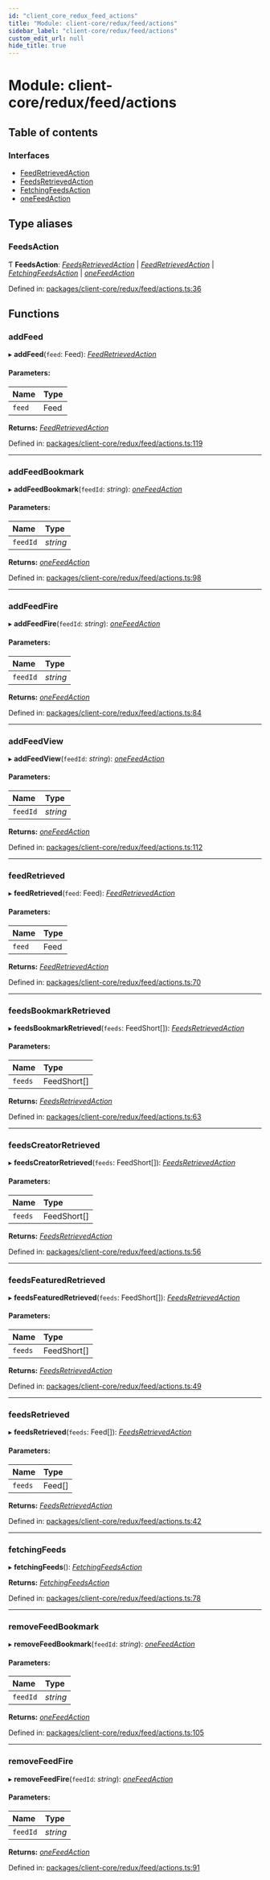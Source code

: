 ```yaml
---
id: "client_core_redux_feed_actions"
title: "Module: client-core/redux/feed/actions"
sidebar_label: "client-core/redux/feed/actions"
custom_edit_url: null
hide_title: true
---
```


# Module: client-core/redux/feed/actions

## Table of contents

### Interfaces

- [FeedRetrievedAction](../interfaces/client_core_redux_feed_actions.feedretrievedaction.md)
- [FeedsRetrievedAction](../interfaces/client_core_redux_feed_actions.feedsretrievedaction.md)
- [FetchingFeedsAction](../interfaces/client_core_redux_feed_actions.fetchingfeedsaction.md)
- [oneFeedAction](../interfaces/client_core_redux_feed_actions.onefeedaction.md)

## Type aliases

### FeedsAction

Ƭ **FeedsAction**: [*FeedsRetrievedAction*](../interfaces/client_core_redux_feed_actions.feedsretrievedaction.md) \| [*FeedRetrievedAction*](../interfaces/client_core_redux_feed_actions.feedretrievedaction.md) \| [*FetchingFeedsAction*](../interfaces/client_core_redux_feed_actions.fetchingfeedsaction.md) \| [*oneFeedAction*](../interfaces/client_core_redux_feed_actions.onefeedaction.md)

Defined in: [packages/client-core/redux/feed/actions.ts:36](https://github.com/xr3ngine/xr3ngine/blob/5c3dcaef1/packages/client-core/redux/feed/actions.ts#L36)

## Functions

### addFeed

▸ **addFeed**(`feed`: Feed): [*FeedRetrievedAction*](../interfaces/client_core_redux_feed_actions.feedretrievedaction.md)

#### Parameters:

Name | Type |
:------ | :------ |
`feed` | Feed |

**Returns:** [*FeedRetrievedAction*](../interfaces/client_core_redux_feed_actions.feedretrievedaction.md)

Defined in: [packages/client-core/redux/feed/actions.ts:119](https://github.com/xr3ngine/xr3ngine/blob/5c3dcaef1/packages/client-core/redux/feed/actions.ts#L119)

___

### addFeedBookmark

▸ **addFeedBookmark**(`feedId`: *string*): [*oneFeedAction*](../interfaces/client_core_redux_feed_actions.onefeedaction.md)

#### Parameters:

Name | Type |
:------ | :------ |
`feedId` | *string* |

**Returns:** [*oneFeedAction*](../interfaces/client_core_redux_feed_actions.onefeedaction.md)

Defined in: [packages/client-core/redux/feed/actions.ts:98](https://github.com/xr3ngine/xr3ngine/blob/5c3dcaef1/packages/client-core/redux/feed/actions.ts#L98)

___

### addFeedFire

▸ **addFeedFire**(`feedId`: *string*): [*oneFeedAction*](../interfaces/client_core_redux_feed_actions.onefeedaction.md)

#### Parameters:

Name | Type |
:------ | :------ |
`feedId` | *string* |

**Returns:** [*oneFeedAction*](../interfaces/client_core_redux_feed_actions.onefeedaction.md)

Defined in: [packages/client-core/redux/feed/actions.ts:84](https://github.com/xr3ngine/xr3ngine/blob/5c3dcaef1/packages/client-core/redux/feed/actions.ts#L84)

___

### addFeedView

▸ **addFeedView**(`feedId`: *string*): [*oneFeedAction*](../interfaces/client_core_redux_feed_actions.onefeedaction.md)

#### Parameters:

Name | Type |
:------ | :------ |
`feedId` | *string* |

**Returns:** [*oneFeedAction*](../interfaces/client_core_redux_feed_actions.onefeedaction.md)

Defined in: [packages/client-core/redux/feed/actions.ts:112](https://github.com/xr3ngine/xr3ngine/blob/5c3dcaef1/packages/client-core/redux/feed/actions.ts#L112)

___

### feedRetrieved

▸ **feedRetrieved**(`feed`: Feed): [*FeedRetrievedAction*](../interfaces/client_core_redux_feed_actions.feedretrievedaction.md)

#### Parameters:

Name | Type |
:------ | :------ |
`feed` | Feed |

**Returns:** [*FeedRetrievedAction*](../interfaces/client_core_redux_feed_actions.feedretrievedaction.md)

Defined in: [packages/client-core/redux/feed/actions.ts:70](https://github.com/xr3ngine/xr3ngine/blob/5c3dcaef1/packages/client-core/redux/feed/actions.ts#L70)

___

### feedsBookmarkRetrieved

▸ **feedsBookmarkRetrieved**(`feeds`: FeedShort[]): [*FeedsRetrievedAction*](../interfaces/client_core_redux_feed_actions.feedsretrievedaction.md)

#### Parameters:

Name | Type |
:------ | :------ |
`feeds` | FeedShort[] |

**Returns:** [*FeedsRetrievedAction*](../interfaces/client_core_redux_feed_actions.feedsretrievedaction.md)

Defined in: [packages/client-core/redux/feed/actions.ts:63](https://github.com/xr3ngine/xr3ngine/blob/5c3dcaef1/packages/client-core/redux/feed/actions.ts#L63)

___

### feedsCreatorRetrieved

▸ **feedsCreatorRetrieved**(`feeds`: FeedShort[]): [*FeedsRetrievedAction*](../interfaces/client_core_redux_feed_actions.feedsretrievedaction.md)

#### Parameters:

Name | Type |
:------ | :------ |
`feeds` | FeedShort[] |

**Returns:** [*FeedsRetrievedAction*](../interfaces/client_core_redux_feed_actions.feedsretrievedaction.md)

Defined in: [packages/client-core/redux/feed/actions.ts:56](https://github.com/xr3ngine/xr3ngine/blob/5c3dcaef1/packages/client-core/redux/feed/actions.ts#L56)

___

### feedsFeaturedRetrieved

▸ **feedsFeaturedRetrieved**(`feeds`: FeedShort[]): [*FeedsRetrievedAction*](../interfaces/client_core_redux_feed_actions.feedsretrievedaction.md)

#### Parameters:

Name | Type |
:------ | :------ |
`feeds` | FeedShort[] |

**Returns:** [*FeedsRetrievedAction*](../interfaces/client_core_redux_feed_actions.feedsretrievedaction.md)

Defined in: [packages/client-core/redux/feed/actions.ts:49](https://github.com/xr3ngine/xr3ngine/blob/5c3dcaef1/packages/client-core/redux/feed/actions.ts#L49)

___

### feedsRetrieved

▸ **feedsRetrieved**(`feeds`: Feed[]): [*FeedsRetrievedAction*](../interfaces/client_core_redux_feed_actions.feedsretrievedaction.md)

#### Parameters:

Name | Type |
:------ | :------ |
`feeds` | Feed[] |

**Returns:** [*FeedsRetrievedAction*](../interfaces/client_core_redux_feed_actions.feedsretrievedaction.md)

Defined in: [packages/client-core/redux/feed/actions.ts:42](https://github.com/xr3ngine/xr3ngine/blob/5c3dcaef1/packages/client-core/redux/feed/actions.ts#L42)

___

### fetchingFeeds

▸ **fetchingFeeds**(): [*FetchingFeedsAction*](../interfaces/client_core_redux_feed_actions.fetchingfeedsaction.md)

**Returns:** [*FetchingFeedsAction*](../interfaces/client_core_redux_feed_actions.fetchingfeedsaction.md)

Defined in: [packages/client-core/redux/feed/actions.ts:78](https://github.com/xr3ngine/xr3ngine/blob/5c3dcaef1/packages/client-core/redux/feed/actions.ts#L78)

___

### removeFeedBookmark

▸ **removeFeedBookmark**(`feedId`: *string*): [*oneFeedAction*](../interfaces/client_core_redux_feed_actions.onefeedaction.md)

#### Parameters:

Name | Type |
:------ | :------ |
`feedId` | *string* |

**Returns:** [*oneFeedAction*](../interfaces/client_core_redux_feed_actions.onefeedaction.md)

Defined in: [packages/client-core/redux/feed/actions.ts:105](https://github.com/xr3ngine/xr3ngine/blob/5c3dcaef1/packages/client-core/redux/feed/actions.ts#L105)

___

### removeFeedFire

▸ **removeFeedFire**(`feedId`: *string*): [*oneFeedAction*](../interfaces/client_core_redux_feed_actions.onefeedaction.md)

#### Parameters:

Name | Type |
:------ | :------ |
`feedId` | *string* |

**Returns:** [*oneFeedAction*](../interfaces/client_core_redux_feed_actions.onefeedaction.md)

Defined in: [packages/client-core/redux/feed/actions.ts:91](https://github.com/xr3ngine/xr3ngine/blob/5c3dcaef1/packages/client-core/redux/feed/actions.ts#L91)
